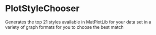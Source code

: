 # PlotStyleChooser
Generates the top 21 styles available in MatPlotLib for your data set in a variety of graph formats for you to choose the best match
